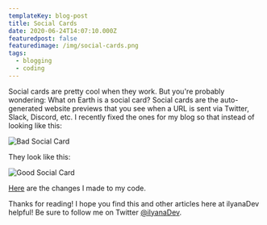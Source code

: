 ```yaml
---
templateKey: blog-post
title: Social Cards
date: 2020-06-24T14:07:10.000Z
featuredpost: false
featuredimage: /img/social-cards.png
tags:
  - blogging
  - coding
---
```


Social cards are pretty cool when they work. But you're probably wondering: What on Earth is a social card? Social cards are the auto-generated website previews that you see when a URL is sent via Twitter, Slack, Discord, etc. I recently fixed the ones for my blog so that instead of looking like this:

![Bad Social Card](/img/social-cards-bad.png "Bad Social Card")

They look like this:

![Good Social Card](/img/social-cards-good.png "Good Social Card")

[Here](https://github.com/ilyanaDev/ilyanaDevBlog/commit/de5ba0b52bbc33cfccf125f4b285f59b8f5d3208) are the changes I made to my code.

Thanks for reading! I hope you find this and other articles here at ilyanaDev helpful! Be sure to follow me on Twitter [@ilyanaDev](https://twitter.com/ilyanaDev).
